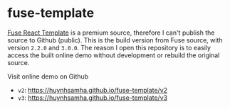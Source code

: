 # fuse-template

[Fuse React Template](http://fusetheme.com/admin-templates/react/) is a premium source, therefore I can't publish the source to Github (public). This is the build version from Fuse source, with version `2.2.0` and `3.0.0`. The reason I open this repository is to easily access the built online demo without development or rebuild the original source.

Visit online demo on Github

+ `v2`: https://huynhsamha.github.io/fuse-template/v2
+ `v3`: https://huynhsamha.github.io/fuse-template/v3
